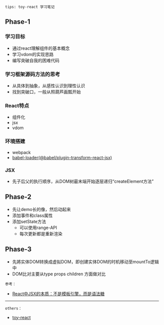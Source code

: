 `tips: toy-react 学习笔记`

## Phase-1
### 学习目标
- 通过react理解组件的基本概念
- 学习vdom的实现思路
- 编写突破自我的困难代码

### 学习框架源码方法的思考
- 从具体到抽象，从感性认识到理性认识
- 找到突破口，一般从照葫芦画瓢开始

### React特点
- 组件化
- jsx
- vdom

### 环境搭建
- webpack
- [babel-loader(@babel/plugin-transform-react-jsx)](https://www.babeljs.cn/docs/babel-plugin-transform-react-jsx)

### JSX
- 先子后父的执行顺序，从DOM树最末端开始逐层递归“createElement方法”

## Phase-2
- 先让demo长的像，然后动起来
- 添加事件和class属性
- 添加setState方法
  + 可以使用range-API
  + 每次更新都是重新渲染

## Phase-3
- 先將实体DOM转换成虚拟DOM，即创建实体DOM的时机移动至mountTo逻辑中
- DOM比对主要从type props children 方面做对比

`参考：`
  - [React中JSX的本质：不是模板引擎，而是语法糖](https://mp.weixin.qq.com/s?__biz=MzUxMzcxMzE5Ng==&mid=2247489123&idx=1&sn=cd834b87ff89e1d88ecad5564756a0f8&chksm=f951a320ce262a364e11e0e5827682d23353d2a943cd1aa1a6f889bd95379df284b2b37d5f27&scene=27#wechat_redirect)

  ----
  `others：`
  - [toy-react](https://jtr354.github.io/Frontend-01-Template/toy-react/packages/phase3/dist/index.html)